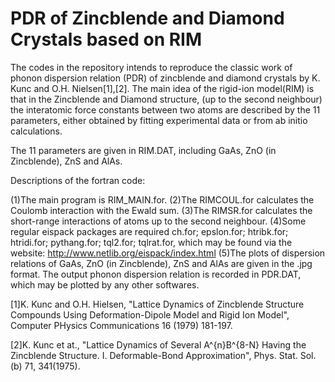 # PDR of Zincblende and Diamond Crystals based on RIM
The codes in the repository intends to reproduce the classic work of phonon dispersion relation (PDR) of zincblende and diamond crystals by K. Kunc and O.H. Nielsen[1],[2].
The main idea of the rigid-ion model(RIM) is that in the Zincblende and Diamond structure, (up to the second neighbour) the interatomic force constants between two atoms are described by the 11 parameters, either obtained by fitting experimental data or from ab initio calculations.

The 11 parameters are given in RIM.DAT, including GaAs, ZnO (in Zincblende), ZnS and AlAs.

Descriptions of the fortran code:

(1)The main program is RIM_MAIN.for.
(2)The RIMCOUL.for calculates the Coulomb interaction with the Ewald sum.
(3)The RIMSR.for calculates the short-range interactions of atoms up to the second neighbour. 
(4)Some regular eispack packages are required
	ch.for; 
	epslon.for; 
	htribk.for; 
	htridi.for; 
	pythang.for; 
	tql2.for; 
	tqlrat.for, which may be found via the website: http://www.netlib.org/eispack/index.html
(5)The plots of dispersion relations of GaAs, ZnO (in Zincblende), ZnS and AlAs are given in the .jpg format.
The output phonon dispersion relation is recorded in PDR.DAT, which may be plotted by any other softwares.



[1]K. Kunc and O.H. Hielsen, "Lattice Dynamics of Zincblende Structure Compounds Using Deformation-Dipole Model and Rigid Ion Model", Computer PHysics Communications 16 (1979) 181-197.

[2]K. Kunc et at., "Lattice Dynamics of Several A^{n}B^{8-N} Having the Zincblende Structure. I. Deformable-Bond Approximation", Phys. Stat. Sol. (b) 71, 341(1975).